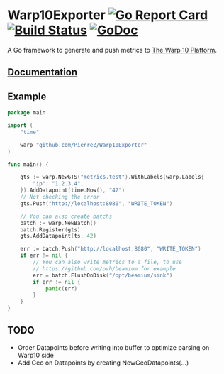 # Warp10Exporter [![Go Report Card](https://goreportcard.com/badge/github.com/PierreZ/Warp10Exporter)](https://goreportcard.com/report/github.com/PierreZ/Warp10Exporter) [![Build Status](https://travis-ci.org/PierreZ/Warp10Exporter.svg?branch=master)](https://travis-ci.org/PierreZ/Warp10Exporter) [![GoDoc](https://godoc.org/github.com/PierreZ/Warp10Exporter?status.svg)](https://godoc.org/github.com/PierreZ/Warp10Exporter)
A Go framework to generate and push metrics to [The Warp 10 Platform](http://www.warp10.io).

## [Documentation](https://godoc.org/github.com/PierreZ/Warp10Exporter)


## Example

```go 
package main

import (
	"time"

	warp "github.com/PierreZ/Warp10Exporter"
)

func main() {

	gts := warp.NewGTS("metrics.test").WithLabels(warp.Labels{
		"ip": "1.2.3.4",
	}).AddDatapoint(time.Now(), "42")
	// Not checking the error
	gts.Push("http://localhost:8080", "WRITE_TOKEN")

	// You can also create batchs
	batch := warp.NewBatch()
	batch.Register(gts)
	gts.AddDatapoint(ts, 42)

	err := batch.Push("http://localhost:8080", "WRITE_TOKEN")
	if err != nil {
		// You can also write metrics to a file, to use 
		// https://github.com/ovh/beamium for example
		err = batch.FlushOnDisk("/opt/beamium/sink")
		if err != nil {
			panic(err)
		}
	}
}

```

## TODO

 * Order Datapoints before writing into buffer to optimize parsing on Warp10 side
 * Add Geo on Datapoints by creating NewGeoDatapoints(...)